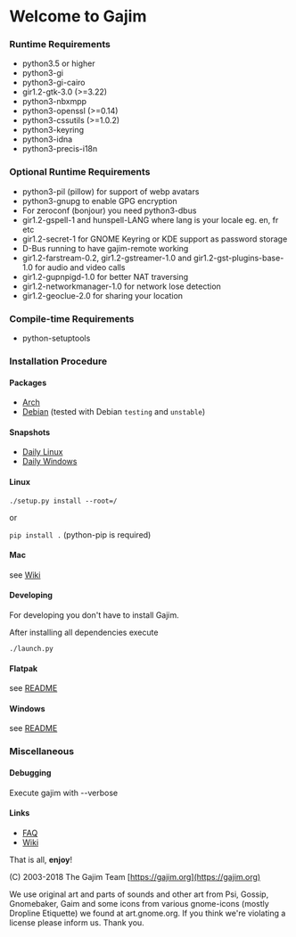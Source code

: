 # Welcome to Gajim


### Runtime Requirements

- python3.5 or higher
- python3-gi
- python3-gi-cairo
- gir1.2-gtk-3.0 (>=3.22)
- python3-nbxmpp
- python3-openssl (>=0.14)
- python3-cssutils (>=1.0.2)
- python3-keyring
- python3-idna
- python3-precis-i18n

### Optional Runtime Requirements

- python3-pil (pillow) for support of webp avatars
- python3-gnupg to enable GPG encryption
- For zeroconf (bonjour) you need python3-dbus
- gir1.2-gspell-1 and hunspell-LANG where lang is your locale eg. en, fr etc
- gir1.2-secret-1 for GNOME Keyring or KDE support as password storage
- D-Bus running to have gajim-remote working
- gir1.2-farstream-0.2, gir1.2-gstreamer-1.0 and gir1.2-gst-plugins-base-1.0 for audio and video calls
- gir1.2-gupnpigd-1.0 for better NAT traversing
- gir1.2-networkmanager-1.0 for network lose detection
- gir1.2-geoclue-2.0 for sharing your location

### Compile-time Requirements

- python-setuptools


### Installation Procedure

#### Packages

- [Arch](https://aur.archlinux.org/packages/gajim-git/)
- [Debian](https://packages.debian.org/source/experimental/gajim) (tested with Debian ``testing`` and ``unstable``)

#### Snapshots

- [Daily Linux](https://www.gajim.org/downloads/snap/?M=D)
- [Daily Windows](https://gajim.org/downloads/snap/win)

#### Linux

``./setup.py install --root=/``

or

``pip install .`` (python-pip is required)

#### Mac

see [Wiki](https://dev.gajim.org/gajim/gajim/wikis/help/gajimmacosx#python3brew)

#### Developing

For developing you don't have to install Gajim.

After installing all dependencies execute

``./launch.py``

#### Flatpak

see [README](./flatpak/README.md)

#### Windows

see [README](./win/README.md)

### Miscellaneous

#### Debugging

Execute gajim with --verbose

#### Links

- [FAQ](https://dev.gajim.org/gajim/gajim/wikis/help/gajimfaq)
- [Wiki](https://dev.gajim.org/gajim/gajim/wikis/home)



That is all, **enjoy**!

(C) 2003-2018
The Gajim Team
[https://gajim.org](https://gajim.org)


We use original art and parts of sounds and other art from Psi, Gossip, Gnomebaker, Gaim
and some icons from various gnome-icons (mostly Dropline Etiquette) we found at art.gnome.org.
If you think we're violating a license please inform us. Thank you.
